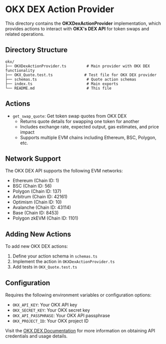 # OKX DEX Action Provider

This directory contains the **OKXDexActionProvider** implementation, which provides actions to interact with **OKX's DEX API** for token swaps and related operations.

## Directory Structure

```
okx/
├── OKXDexActionProvider.ts         # Main provider with OKX DEX functionality
├── OKX_Quote.test.ts              # Test file for OKX DEX provider
├── schemas.ts                      # Quote action schemas
├── index.ts                        # Main exports
└── README.md                       # This file
```

## Actions

- `get_swap_quote`: Get token swap quotes from OKX DEX
  - Returns quote details for swapping one token for another
  - Includes exchange rate, expected output, gas estimates, and price impact
  - Supports multiple EVM chains including Ethereum, BSC, Polygon, etc.

## Network Support

The OKX DEX API supports the following EVM networks:
- Ethereum (Chain ID: 1)
- BSC (Chain ID: 56)
- Polygon (Chain ID: 137)
- Arbitrum (Chain ID: 42161)
- Optimism (Chain ID: 10)
- Avalanche (Chain ID: 43114)
- Base (Chain ID: 8453)
- Polygon zkEVM (Chain ID: 1101)

## Adding New Actions

To add new OKX DEX actions:

1. Define your action schema in `schemas.ts`
2. Implement the action in `OKXDexActionProvider.ts`
3. Add tests in `OKX_Quote.test.ts`

## Configuration

Requires the following environment variables or configuration options:
- `OKX_API_KEY`: Your OKX API key
- `OKX_SECRET_KEY`: Your OKX secret key
- `OKX_API_PASSPHRASE`: Your OKX API passphrase
- `OKX_PROJECT_ID`: Your OKX project ID

Visit the [OKX DEX Documentation](https://www.okx.com/docs-v5/en/) for more information on obtaining API credentials and usage details.
